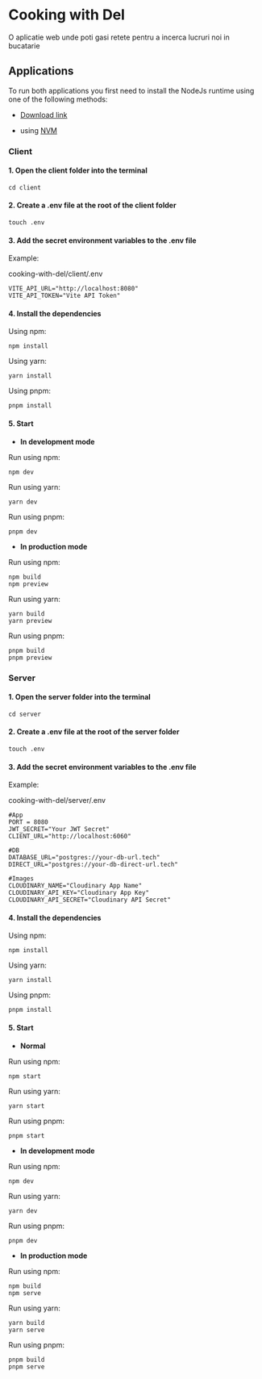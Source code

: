 # Cooking with Del

O aplicatie web unde poti gasi retete pentru a incerca lucruri noi in bucatarie

## Applications

To run both applications you first need to install the NodeJs runtime using one of the following methods:

- [Download link](https://nodejs.org/en/download/current)

- using [NVM](https://github.com/nvm-sh/nvm)

### Client

#### 1. Open the client folder into the terminal

```
cd client
```

#### 2. Create a .env file at the root of the client folder

```
touch .env
```

#### 3. Add the secret environment variables to the .env file

Example:

cooking-with-del/client/.env

```
VITE_API_URL="http://localhost:8080"
VITE_API_TOKEN="Vite API Token"
```

#### 4. Install the dependencies

Using npm:

```
npm install
```

Using yarn:

```
yarn install
```

Using pnpm:

```
pnpm install
```

#### 5. Start

- **In development mode**

Run using npm:

```
npm dev
```

Run using yarn:

```
yarn dev
```

Run using pnpm:

```
pnpm dev
```

- **In production mode**

Run using npm:

```
npm build
npm preview
```

Run using yarn:

```
yarn build
yarn preview
```

Run using pnpm:

```
pnpm build
pnpm preview
```

### Server

#### 1. Open the server folder into the terminal

```
cd server
```

#### 2. Create a .env file at the root of the server folder

```
touch .env
```

#### 3. Add the secret environment variables to the .env file

Example:

cooking-with-del/server/.env

```
#App
PORT = 8080
JWT_SECRET="Your JWT Secret"
CLIENT_URL="http://localhost:6060"

#DB
DATABASE_URL="postgres://your-db-url.tech"
DIRECT_URL="postgres://your-db-direct-url.tech"

#Images
CLOUDINARY_NAME="Cloudinary App Name"
CLOUDINARY_API_KEY="Cloudinary App Key"
CLOUDINARY_API_SECRET="Cloudinary API Secret"
```

#### 4. Install the dependencies

Using npm:

```
npm install
```

Using yarn:

```
yarn install
```

Using pnpm:

```
pnpm install
```

#### 5. Start

- **Normal**

Run using npm:

```
npm start
```

Run using yarn:

```
yarn start
```

Run using pnpm:

```
pnpm start
```

- **In development mode**

Run using npm:

```
npm dev
```

Run using yarn:

```
yarn dev
```

Run using pnpm:

```
pnpm dev
```

- **In production mode**

Run using npm:

```
npm build
npm serve
```

Run using yarn:

```
yarn build
yarn serve
```

Run using pnpm:

```
pnpm build
pnpm serve
```
